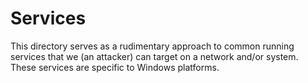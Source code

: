 # Services
This directory serves as a rudimentary approach to common running services that we (an attacker) can target on a network and/or system. These services are specific to Windows platforms. 
